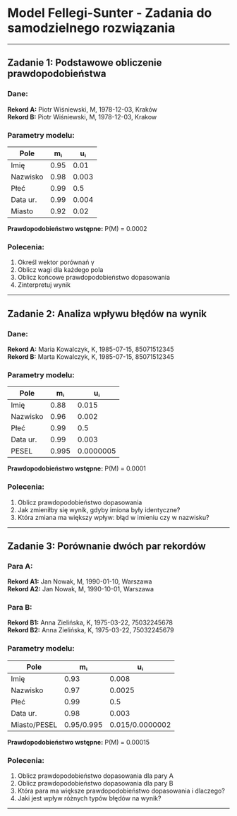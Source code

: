 # Model Fellegi-Sunter - Zadania do samodzielnego rozwiązania

---

## Zadanie 1: Podstawowe obliczenie prawdopodobieństwa

### Dane:
**Rekord A:** Piotr Wiśniewski, M, 1978-12-03, Kraków  
**Rekord B:** Piotr Wiśniewski, M, 1978-12-03, Krakow

### Parametry modelu:
| Pole | mᵢ | uᵢ |
|------|----|----|
| Imię | 0.95 | 0.01 |
| Nazwisko | 0.98 | 0.003 |
| Płeć | 0.99 | 0.5 |
| Data ur. | 0.99 | 0.004 |
| Miasto | 0.92 | 0.02 |

**Prawdopodobieństwo wstępne:** P(M) = 0.0002

### Polecenia:
1. Określ wektor porównań γ
2. Oblicz wagi dla każdego pola
3. Oblicz końcowe prawdopodobieństwo dopasowania
4. Zinterpretuj wynik

---

## Zadanie 2: Analiza wpływu błędów na wynik

### Dane:
**Rekord A:** Maria Kowalczyk, K, 1985-07-15, 85071512345  
**Rekord B:** Marta Kowalczyk, K, 1985-07-15, 85071512345

### Parametry modelu:
| Pole | mᵢ | uᵢ |
|------|----|----|
| Imię | 0.88 | 0.015 |
| Nazwisko | 0.96 | 0.002 |
| Płeć | 0.99 | 0.5 |
| Data ur. | 0.99 | 0.003 |
| PESEL | 0.995 | 0.0000005 |

**Prawdopodobieństwo wstępne:** P(M) = 0.0001

### Polecenia:
1. Oblicz prawdopodobieństwo dopasowania
2. Jak zmieniłby się wynik, gdyby imiona były identyczne?
3. Która zmiana ma większy wpływ: błąd w imieniu czy w nazwisku?

---

## Zadanie 3: Porównanie dwóch par rekordów

### Para A:
**Rekord A1:** Jan Nowak, M, 1990-01-10, Warszawa  
**Rekord A2:** Jan Nowak, M, 1990-10-01, Warszawa

### Para B:
**Rekord B1:** Anna Zielińska, K, 1975-03-22, 75032245678  
**Rekord B2:** Anna Zielińska, K, 1975-03-22, 75032245679

### Parametry modelu:
| Pole | mᵢ | uᵢ |
|------|----|----|
| Imię | 0.93 | 0.008 |
| Nazwisko | 0.97 | 0.0025 |
| Płeć | 0.99 | 0.5 |
| Data ur. | 0.98 | 0.003 |
| Miasto/PESEL | 0.95/0.995 | 0.015/0.0000002 |

**Prawdopodobieństwo wstępne:** P(M) = 0.00015

### Polecenia:
1. Oblicz prawdopodobieństwo dopasowania dla pary A
2. Oblicz prawdopodobieństwo dopasowania dla pary B
3. Która para ma większe prawdopodobieństwo dopasowania i dlaczego?
4. Jaki jest wpływ różnych typów błędów na wynik?

---
